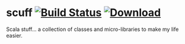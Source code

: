 scuff [![Build Status](https://drone.io/github.com/nilskp/scuff/status.png)](https://drone.io/github.com/nilskp/scuff) [ ![Download](https://api.bintray.com/packages/nilskp/maven/Scuff/images/download.svg) ](https://bintray.com/nilskp/maven/Scuff/_latestVersion)
=====

Scala stuff... a collection of classes and micro-libraries to make my life easier.

